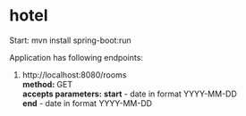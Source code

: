 # hotel
Start:  mvn install
        spring-boot:run
        
Application has following endpoints:
<ol>
<li><a>http://localhost:8080/rooms</a></br>
              <b>method:</b> GET</br>
              <b>accepts parameters:</b> <b>start</b> - date in format YYYY-MM-DD</br>
                                  <b>end</b> - date in format YYYY-MM-DD
</li>
</ol>
